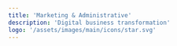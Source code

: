 ```yaml
---
title: 'Marketing & Administrative'
description: 'Digital business transformation'
logo: '/assets/images/main/icons/star.svg'
---
```


